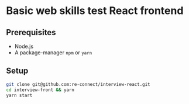 # Basic web skills test React frontend

## Prerequisites

- Node.js
- A package-manager `npm` or `yarn`

## Setup

```bash
git clone git@github.com:re-connect/interview-react.git
cd interview-front && yarn
yarn start
```
